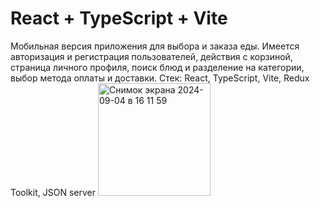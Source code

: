 # React + TypeScript + Vite 

Мобильная версия приложения для выбора и заказа еды. Имеется авторизация и регистрация пользователей, действия с корзиной, страница личного профиля, поиск блюд и разделение на категории, выбор метода оплаты и доставки. Стек: React, TypeScript, Vite, Redux Toolkit, JSON server 
<img width="180" alt="Снимок экрана 2024-09-04 в 16 11 59" src="https://github.com/user-attachments/assets/91433bc2-3d23-4e8a-84fe-bc7d35777df7">
